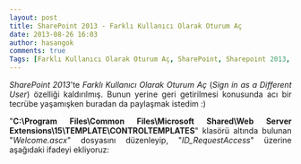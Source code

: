 ```yaml
---
layout: post
title: SharePoint 2013 - Farklı Kullanıcı Olarak Oturum Aç
date: 2013-08-26 16:03
author: hasangok
comments: true
Tags: [Farklı Kullanıcı Olarak Oturum Aç, SharePoint, Sharepoint 2013, Sign in as Different User]
---
```

<p style="text-align: justify;"><em>SharePoint 2013</em>'te <em>Farklı Kullanıcı Olarak Oturum Aç</em> (<em>Sign in as a Different User</em>) özelliği kaldırılmış. Bunun yerine geri getirilmesi konusunda acı bir tecrübe yaşamışken buradan da paylaşmak istedim :)</p>
<p style="text-align: justify;">"<strong>C:\Program Files\Common Files\Microsoft Shared\Web Server Extensions\15\TEMPLATE\CONTROLTEMPLATES</strong>" klasörü altında bulunan "<em>Welcome.ascx</em>" dosyasını düzenleyip, "<em>ID_RequestAccess</em>" üzerine aşağıdaki ifadeyi ekliyoruz:</p>

<pre class="brush: javascript;">
<SharePoint:MenuItemTemplate runat="server" ID="ID_LoginAsDifferentUser" 
Text="<%$Resources:wss,personalactions_loginasdifferentuser%>" 
Description="<%$Resources:wss,personalactions_loginasdifferentuserdescription%>" 
MenuGroupId="100" Sequence="100" UseShortId="true" />
</pre>
